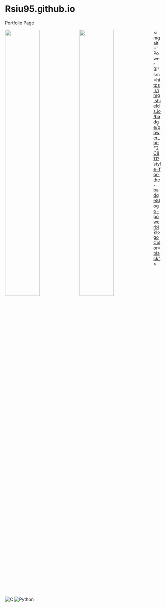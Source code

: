 # Rsiu95.github.io
Portfolio Page

<img align="left" width="47%" src="https://github-readme-stats.vercel.app/api?username=rsiu95&show_icons=true&theme=radical">

<img align="left" width="47%" src="https://github-readme-stats.vercel.app/api/top-langs/?username=rsiu95">


<img alt="C" align="left" src="https://img.shields.io/badge/c-%2300599C.svg?style=for-the-badge&logo=c&logoColor=white">

<img alt="Power Bi" src=https://img.shields.io/badge/power_bi-F2C811?style=for-the-badge&logo=powerbi&logoColor=black">

<img alt="Python" src="https://img.shields.io/badge/python-3670A0?style=for-the-badge&logo=python&logoColor=ffdd54">

